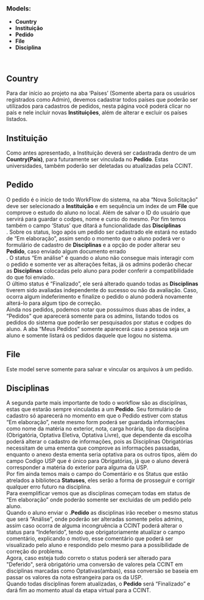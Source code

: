 ### Models:

- <b>Country</b>
- <b>Instituição</b>
- <b>Pedido</b>
- <b>File</b>
- <b>Disciplina</b>
<br>

## Country
Para dar início ao projeto na aba ‘Países’ (Somente aberta para os usuários registrados como Admin), devemos cadastrar todos países que poderão ser utilizados para cadastros de pedidos, nesta página você poderá clicar no país e nele incluir novas <b>Instituições</b>, além de alterar e excluir os países listados.<br>

## Instituição
Como antes apresentado, a Instituição deverá ser cadastrada dentro de um <b>Country(País)</b>, para futuramente ser vinculada no <b>Pedido</b>. Estas universidades, também poderão ser deletadas ou atualizadas pela CCINT.<br>
  
## Pedido
O pedido é o início de todo WorkFlow do sistema, na aba “Nova Solicitação” deve ser selecionado a <b>Instituição</b> e em sequência um index de um <b>File</b> que comprove o estudo do aluno no local. Além de salvar o ID do usuário que servirá para guardar o codpes, nome e curso do mesmo. Por fim temos também o campo ‘Status’ que ditará a funcionalidade das <b>Disciplinas</b><br>.
Sobre os status, logo após um pedido ser cadastrado ele estará no estado de “Em elaboração”, assim sendo o momento que o aluno poderá ver o formulário de cadastro de <b>Disciplinas</b> e a opção de poder alterar seu <b>Pedido</b>, caso enviado algum documento errado<br>.
O status “Em análise" é quando o aluno não consegue mais interagir com o pedido e somente ver as alterações feitas, já os admins poderão checar as <b>Disciplinas</b> colocadas pelo aluno para poder conferir a compatibilidade do que foi enviado.<br>
O último status é  “Finalizado”, ele será alterado quando todas as <b>Disciplinas</b> tiverem sido avaliadas independente do sucesso ou não da avaliação. Caso, ocorra algum indeferimento e finalize o pedido o aluno poderá novamente alterá-lo para algum tipo de correção.<br>
Ainda nos pedidos, podemos notar que possuímos duas abas de index, a “Pedidos” que aparecerá somente para os admins, listando todos os pedidos do sistema que poderão ser pesquisados por status e codpes do aluno. A aba “Meus Pedidos” somente aparecerá caso a pessoa seja um aluno e somente listará os pedidos daquele que logou no sistema.<br>

## File
Este model serve somente para salvar e vincular os arquivos à um pedido.<br>

## Disciplinas
A segunda parte mais importante de todo o workflow são as disciplinas, estas que estarão sempre vinculadas a um <b>Pedido</b>. Seu formulário de cadastro só aparecerá no momento em que o Pedido estiver com status “Em elaboração”, neste mesmo form poderá ser guardada informações como nome da matéria no exterior, nota, carga horária, tipo da disciplina (Obrigatória, Optativa Eletiva, Optativa Livre), que dependente da escolha poderá alterar o cadastro de informações, pois as Disciplinas Obrigatórias necessitam de uma ementa que comprove as informações passadas, enquanto o anexo desta ementa seria optativa para os outros tipos, além do campo Codigo USP que é único para Obrigatórias, já que o aluno deverá corresponder a matéria do exterior para alguma da USP.<br>
Por fim ainda temos mais o campo do Comentário e os Status que estão atrelados a biblioteca <b>Statuses</b>, eles serão a forma de prosseguir e corrigir qualquer erro futuro na disciplina.<br>
Para exemplificar vemos que as disciplinas começam todas em status de “Em elaboração” onde poderão somente ser excluídas de um pedido pelo aluno.<br>
Quando o aluno enviar o <b>.Pedido</b> as disciplinas irão receber o mesmo status que será “Análise”, onde poderão ser alteradas somente pelos admins, assim caso ocorra de alguma incongruência a CCINT poderá alterar o status para “Indeferido”, tendo que obrigatoriamente atualizar o campo comentário, explicando o motivo, esse comentário que poderá ser visualizado pelo aluno e respondido pelo mesmo para a possibilidade de correção do problema.<br>
Agora, caso esteja tudo correto o status poderá ser alterado para "Deferido", será obrigatório uma conversão de valores pela CCINT em disciplinas marcadas como Optativas(ambas), essa conversão se baseia em passar os valores da nota estrangeira para os da USP.<br>
Quando todas disciplinas forem atualizadas, o <b>Pedido</b> será “Finalizado” e dará fim ao momento atual da etapa virtual para a CCINT.
